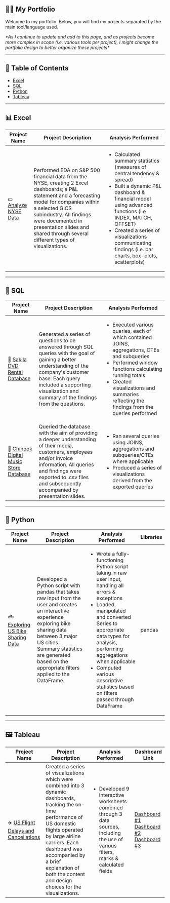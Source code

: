 ## 🧑‍💻 My Portfolio

Welcome to my portfolio. Below, you will find my projects separated by the main tool/language used.

_\**As I continue to update and add to this page, and as projects become more complex in scope (i.e. various tools per project), I might change the portfolio design to better organize these projects\**_

---
## 📖 Table of Contents

- [Excel](#Excel)
- [SQL](#SQL)
- [Python](#Python)
- [Tableau](#Tableau)

---
## 📊 Excel

| Project Name | Project Description | Analysis Performed |
| --- | --- | --- |
| 💵 [Analyze NYSE Data](https://github.com/tuckercp/Udacity-Business-Analytics-ND/blob/main/Project-1-Analyze-NYSE-Data/Excel_ProjectNYSE.ipynb) | Performed EDA on S&P 500 financial data from the NYSE, creating 2 Excel dashboards; a P&L statement and a forecasting model for companies within a selected GICS subindustry. All findings were documented in presentation slides and shared through several different types of visualizations. | <ul><li>Calculated summary statistics (measures of central tendency & spread)</li><li>Built a dynamic P&L dashboard & financial model using advanced functions (i.e INDEX, MATCH, OFFSET)</li><li>Created a series of visualizations communicating findings (i.e. bar charts, box-plots, scatterplots) </li>  |

---
## 💾 SQL

| Project Name | Project Description | Analysis Performed |
| --- | --- | --- |
| 🍿 [Sakila DVD Rental Database](link) |  Generated a series of questions to be answered through SQL queries with the goal of gaining a better understanding of the company's customer base. Each query included a supporting visualization and summary of the findings from the questions. | <ul><li>Executed various queries, each of which contained JOINS, aggregations, CTEs and subqueries</li><li>Performed window functions calculating running totals</li><li>Created visualizations and summaries reflecting the findings from the queries performed</li></ul>
| 🎹 [Chinook Digital Music Store Database](https://github.com/tuckercp/Udacity-Business-Analytics-ND/blob/main/Project-2-Query-Music-Store/SQL_Project.ipynb) | Queried the database with the aim of providing a deeper understanding of their media, customers, employees and/or invoice information. All queries and findings were exported to .csv files and subsequently accompanied by presentation slides. | <ul><li>Ran several queries using JOINS, aggregations and subqueries/CTEs where applicable</li><li>Produced a series of visualizations derived from the exported queries</li></ul>

---
## 🐍 Python

| Project Name | Project Description | Analysis Performed | Libraries |
| --- | --- | --- | --- |
| 🚲 [Exploring US Bike Sharing Data](https://github.com/tuckercp/Exploring-US-Bike-Share-Data) | Developed a Python script with pandas that takes raw input from the user and creates an interactive experience exploring bike sharing data between 3 major US cities. Summary statistics are generated based on the appropriate filters applied to the DataFrame. | <ul><li>Wrote a fully-functioning Python script taking in raw user input, handling all errors & exceptions</li><li>Loaded, manipulated and converted Series to appropriate data types for analysis, performing aggregations when applicable</li><li>Computed various descriptive statistics based on filters passed through DataFrame</li></ul>| pandas |

---
## 🖼️ Tableau

| Project Name | Project Description | Analysis Performed | Dashboard Link |
| --- | --- | --- | --- |
| ✈️ [US Flight Delays and Cancellations](https://github.com/tuckercp/Udacity-Business-Analytics-ND/blob/main/Project-3-Build-Data-Visualization/README.md) | Created a series of visualizations which were combined into 3 dynamic dashboards, tracking the on-time performance of US domestic flights operated by large airline carriers. Each dashboard was accompanied by a brief explanation of both the content and design choices for the visualizations. | <ul><li>Developed 9 interactive worksheets combined through 3 data sources, including the use of various filters, marks & calculated fields</li></ul>|[Dashboard #1](https://public.tableau.com/app/profile/corey.tucker/viz/2015USFlightDelays_16737435023730/DOMESTICDASHBOARD) [Dashboard #2](https://public.tableau.com/app/profile/corey.tucker/viz/2015USAirlineDelays/DELAYEDAIRLINES) [Dashboard #3](https://public.tableau.com/app/profile/corey.tucker/viz/2015USAirlineDepartureDelaysCancellations/AIRLINESCANCEL?publish=yes) |

